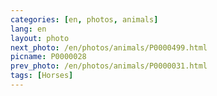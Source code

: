 ```yaml
---
categories: [en, photos, animals]
lang: en
layout: photo
next_photo: /en/photos/animals/P0000499.html
picname: P0000028
prev_photo: /en/photos/animals/P0000031.html
tags: [Horses]
---
```

